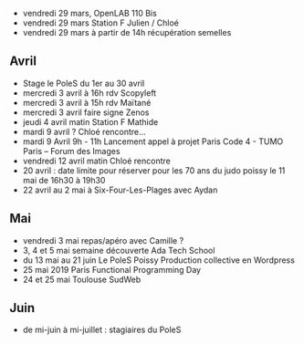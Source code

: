 - vendredi 29 mars, OpenLAB 110 Bis
- vendredi 29 mars Station F Julien / Chloé
- vendredi 29 mars à partir de 14h récupération semelles

## Avril

- Stage le PoleS du 1er au 30 avril
- mercredi 3 avril à 16h rdv Scopyleft
- mercredi 3 avril à 15h rdv Maïtané
- mercredi 3 avril faire signe Zenos
- jeudi 4 avril matin Station F Mathide
- mardi 9 avril ? Chloé rencontre...
- mardi 9 Avril 9h - 11h Lancement appel à projet Paris Code 4 - TUMO Paris – Forum des Images
- vendredi 12 avril matin Chloé rencontre
- 20 avril : date limite pour réserver pour les 70 ans du judo poissy le 11 mai de 16h30 à 19h30
- 22 avril au 2 mai à Six-Four-Les-Plages avec Aydan

## Mai

- vendredi 3 mai repas/apéro avec Camille ?
- 3, 4 et 5 mai semaine découverte Ada Tech School
- du 13 mai au 21 juin Le PoleS Poissy  Production collective en Wordpress
- 25 mai 2019 Paris Functional Programming Day
- 24 et 25 mai Toulouse SudWeb

## Juin

- de mi-juin à mi-juillet : stagiaires du PoleS
